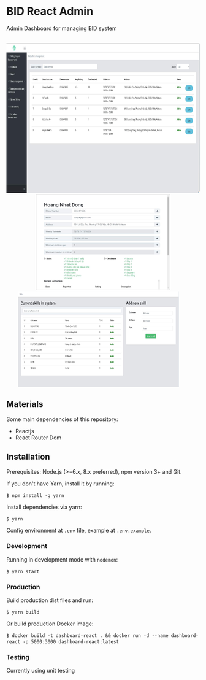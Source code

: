 # BID React Admin

Admin Dashboard for managing BID system

<p align="center">
  &nbsp;
  &nbsp;
  &nbsp;
  <img src="https://github.com/FSitter/web-admin/raw/development/src/assets/images/pic2.jpg" width="700" height="390">
  &nbsp;
  &nbsp;
  &nbsp;
  <img src="https://github.com/FSitter/web-admin/raw/development/src/assets/images/pic3.jpg" width="350" height="250">
  &nbsp;
  &nbsp;
  &nbsp;
  <img src="https://github.com/FSitter/web-admin/raw/development/src/assets/images/pic4.jpg" width="420" height="250">
  &nbsp;
  &nbsp;
  &nbsp;
</p>


## Materials

Some main dependencies of this repository:

-   Reactjs
-   React Router Dom

## Installation

Prerequisites: Node.js (>=6.x, 8.x preferred), npm version 3+ and Git.

If you don't have Yarn, install it by running:

```
$ npm install -g yarn
```

Install dependencies via yarn:

```
$ yarn
```

Config environment at `.env` file, example at `.env.example`.

### Development

Running in development mode with `nodemon`:

```
$ yarn start
```

### Production

Build production dist files and run:

```
$ yarn build
```

Or build production Docker image:

```
$ docker build -t dashboard-react . && docker run -d --name dashboard-react -p 5000:3000 dashboard-react:latest
```

### Testing

Currently using unit testing


